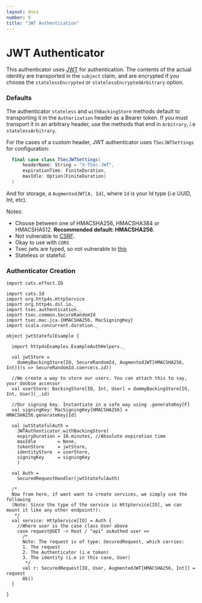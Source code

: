 ```yaml
---
layout: docs
number: 9
title: "JWT Authentication"
---
```


# JWT Authenticator

This authenticator uses [JWT](https://jwt.io) for authentication. The contents of the actual identity 
are transported in the `subject` claim, and are encrypted if you choose the `statelessEncrypted` or
`statelessEncryptedArbitrary` option. 


### Defaults
The authenticator `stateless` and `withBackingStore` methods default
to transporting it in the `Authorization` header as a Bearer token. If you must transport it in an arbitrary header,
use the methods that end in `Arbitrary`, i.e `statelessArbitrary`.

For the cases of a custom header, JWT authenticator uses `TSecJWTSettings` for configuration:

```scala
  final case class TSecJWTSettings(
      headerName: String = "X-TSec-JWT",
      expirationTime: FiniteDuration,
      maxIdle: Option[FiniteDuration]
  )
```

And for storage, a `AugmentedJWT[A, Id]`, where `Id` is your Id type (i.e UUID, Int, etc).

Notes:
* Choose between one of HMACSHA256, HMACSHA384 or HMACSHA512. **Recommended default: HMACSHA256**.
* Not vulnerable to [CSRF](https://en.wikipedia.org/wiki/Cross-site_request_forgery).
* Okay to use with `CORS`
* Tsec jwts are typed, so not vulnerable to [this](https://auth0.com/blog/critical-vulnerabilities-in-json-web-token-libraries/)
* Stateless or stateful.

### Authenticator Creation

```tut:silent
import cats.effect.IO

import cats.Id
import org.http4s.HttpService
import org.http4s.dsl.io._
import tsec.authentication._
import tsec.common.SecureRandomId
import tsec.mac.jca.{HMACSHA256, MacSigningKey}
import scala.concurrent.duration._

object jwtStatefulExample {

  import http4sExamples.ExampleAuthHelpers._

  val jwtStore =
    dummyBackingStore[IO, SecureRandomId, AugmentedJWT[HMACSHA256, Int]](s => SecureRandomId.coerce(s.id))

  //We create a way to store our users. You can attach this to say, your doobie accessor
  val userStore: BackingStore[IO, Int, User] = dummyBackingStore[IO, Int, User](_.id)

  //Our signing key. Instantiate in a safe way using .generateKey[F]
  val signingKey: MacSigningKey[HMACSHA256] = HMACSHA256.generateKey[Id] 

  val jwtStatefulAuth =
    JWTAuthenticator.withBackingStore(
    expiryDuration = 10.minutes, //Absolute expiration time
    maxIdle        = None,
    tokenStore     = jwtStore,
    identityStore  = userStore,
    signingKey     = signingKey
    )

  val Auth =
    SecuredRequestHandler(jwtStatefulAuth)

  /*
  Now from here, if want want to create services, we simply use the following
  (Note: Since the type of the service is HttpService[IO], we can mount it like any other endpoint!):
   */
  val service: HttpService[IO] = Auth {
    //Where user is the case class User above
    case request@GET -> Root / "api" asAuthed user =>
      /*
      Note: The request is of type: SecuredRequest, which carries:
      1. The request
      2. The Authenticator (i.e token)
      3. The identity (i.e in this case, User)
       */
      val r: SecuredRequest[IO, User, AugmentedJWT[HMACSHA256, Int]] = request
      Ok()
  }

}
```
